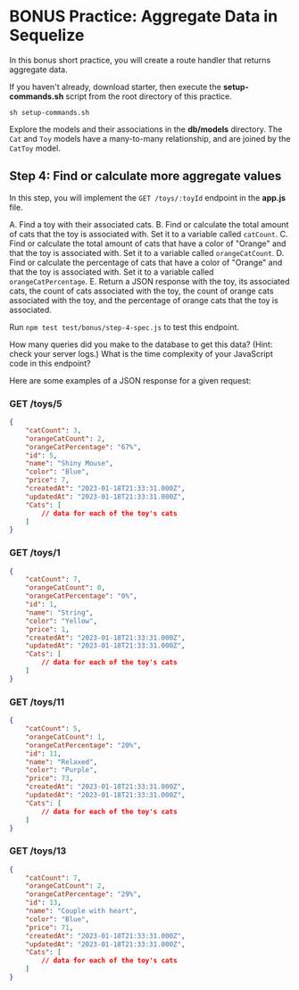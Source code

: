 # BONUS Practice: Aggregate Data in Sequelize

In this bonus short practice, you will create a route handler that returns
aggregate data.

If you haven't already, download starter, then execute the __setup-commands.sh__
script from the root directory of this practice.

```shell
sh setup-commands.sh
```

Explore the models and their associations in the __db/models__ directory. The
`Cat` and `Toy` models have a many-to-many relationship, and are joined by the
`CatToy` model.

## Step 4: Find or calculate more aggregate values

In this step, you will implement the `GET /toys/:toyId` endpoint in the
__app.js__ file.

A. Find a toy with their associated cats.
B. Find or calculate the total amount of cats that the toy is associated with.
   Set it to a variable called `catCount`.
C. Find or calculate the total amount of cats that have a color of "Orange" and
   that the toy is associated with. Set it to a variable called
   `orangeCatCount`.
D. Find or calculate the percentage of cats that have a color of "Orange" and
   that the toy is associated with. Set it to a variable called
   `orangeCatPercentage`.
E. Return a JSON response with the toy, its associated cats, the count of cats
   associated with the toy, the count of orange cats associated with the toy,
   and the percentage of orange cats that the toy is associated.

Run `npm test test/bonus/step-4-spec.js` to test this endpoint.

How many queries did you make to the database to get this data? (Hint: check
your server logs.) What is the time complexity of your JavaScript code in this
endpoint?

Here are some examples of a JSON response for a given request:

### GET /toys/5

```json
{
    "catCount": 3,
    "orangeCatCount": 2,
    "orangeCatPercentage": "67%",
    "id": 5,
    "name": "Shiny Mouse",
    "color": "Blue",
    "price": 7,
    "createdAt": "2023-01-18T21:33:31.000Z",
    "updatedAt": "2023-01-18T21:33:31.000Z",
    "Cats": [
        // data for each of the toy's cats
    ]
}
```

### GET /toys/1

```json
{
    "catCount": 7,
    "orangeCatCount": 0,
    "orangeCatPercentage": "0%",
    "id": 1,
    "name": "String",
    "color": "Yellow",
    "price": 1,
    "createdAt": "2023-01-18T21:33:31.000Z",
    "updatedAt": "2023-01-18T21:33:31.000Z",
    "Cats": [
        // data for each of the toy's cats
    ]
}
```

### GET /toys/11

```json
{
    "catCount": 5,
    "orangeCatCount": 1,
    "orangeCatPercentage": "20%",
    "id": 11,
    "name": "Relaxed",
    "color": "Purple",
    "price": 73,
    "createdAt": "2023-01-18T21:33:31.000Z",
    "updatedAt": "2023-01-18T21:33:31.000Z",
    "Cats": [
        // data for each of the toy's cats
    ]
}
```

### GET /toys/13

```json
{
    "catCount": 7,
    "orangeCatCount": 2,
    "orangeCatPercentage": "29%",
    "id": 13,
    "name": "Couple with heart",
    "color": "Blue",
    "price": 71,
    "createdAt": "2023-01-18T21:33:31.000Z",
    "updatedAt": "2023-01-18T21:33:31.000Z",
    "Cats": [
        // data for each of the toy's cats
    ]
}
```